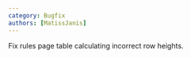 ```yaml
---
category: Bugfix
authors: [MatissJanis]
---
```


Fix rules page table calculating incorrect row heights.
